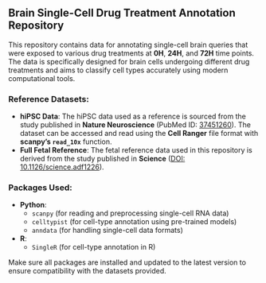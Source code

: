 ## Brain Single-Cell Drug Treatment Annotation Repository

This repository contains data for annotating single-cell brain queries that were exposed to various drug treatments at **0H**, **24H**, and **72H** time points. The data is specifically designed for brain cells undergoing different drug treatments and aims to classify cell types accurately using modern computational tools.

### Reference Datasets:
- **hiPSC Data**: The hiPSC data used as a reference is sourced from the study published in **Nature Neuroscience** (PubMed ID: [37451260](https://pubmed.ncbi.nlm.nih.gov/37451260/)). The dataset can be accessed and read using the **Cell Ranger** file format with **scanpy’s `read_10x`** function.
- **Full Fetal Reference**: The fetal reference data used in this repository is derived from the study published in **Science** ([DOI: 10.1126/science.adf1226](https://www.science.org/doi/10.1126/science.adf1226)).

### Packages Used:
- **Python**:
  - `scanpy` (for reading and preprocessing single-cell RNA data)
  - `celltypist` (for cell-type annotation using pre-trained models)
  - `anndata` (for handling single-cell data formats)
- **R**:
  - `SingleR` (for cell-type annotation in R)

Make sure all packages are installed and updated to the latest version to ensure compatibility with the datasets provided.
